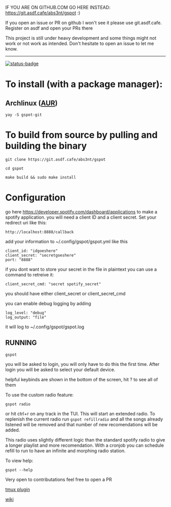 IF YOU ARE ON GITHUB.COM GO HERE INSTEAD: https://git.asdf.cafe/abs3nt/gspot :)


If you open an issue or PR on github I won't see it please use git.asdf.cafe. Register on asdf and open your PRs there

This project is still under heavy development and some things might not work or not work as intended. Don't hesitate to open an issue to let me know.

---
[![status-badge](https://ci.asdf.cafe/api/badges/abs3nt/gspot/status.svg)](https://ci.asdf.cafe/abs3nt/gspot)

# To install (with a package manager):

## Archlinux ([AUR])
```yay -S gspot-git```  

# To build from source by pulling and building the binary


```git clone https://git.asdf.cafe/abs3nt/gspot```

```cd gspot```

```make build && sudo make install```

[AUR]: https://aur.archlinux.org/packages/gspot-git

# Configuration
go here https://developer.spotify.com/dashboard/applications to make a spotify application. you will need a client ID and a client secret. Set your redirect uri like this:

```http://localhost:8888/callback```

add your information to ~/.config/gspot/gspot.yml like this

```
client_id: "idgoeshere"
client_secret: "secretgoeshere"
port: "8888"
```
if you dont want to store your secret in the file in plaintext you can use a command to retreive it:

```
client_secret_cmd: "secret spotify_secret"
```

you should have either client_secret or client_secret_cmd

you can enable debug logging by adding

```
log_level: "debug"
log_output: "file"
```

it will log to ~/.config/gspot/gspot.log


## RUNNING

```gspot```

you will be asked to login, you will only have to do this the first time. After login you will be asked to select your default device.

helpful keybinds are shown in the bottom of the screen, hit ? to see all of them

To use the custom radio feature:

```gspot radio```


or hit ctrl+r on any track in the TUI. This will start an extended radio. To replenish the current radio run ```gspot refillradio``` and all the songs already listened will be removed and that number of new recomendations will be added.

This radio uses slightly different logic than the standard spotify radio to give a longer playlist and more recomendation. With a cronjob you can schedule refill to run to have an infinite and morphing radio station.

To view help:

```gspot --help```

Very open to contributations feel free to open a PR

[tmux plugin](https://git.asdf.cafe/abs3nt/tmux-gspot)

[wiki](https://git.asdf.cafe/abs3nt/gspot/wiki)

